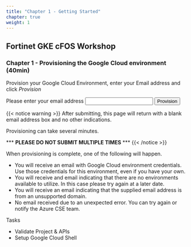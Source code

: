 ```yaml
---
title: "Chapter 1 - Getting Started"
chapter: true
weight: 1
---
```


## Fortinet GKE cFOS Workshop

### Chapter 1 - Provisioning the Google Cloud environment (40min)

Provision your Google Cloud Environment, enter your Email address and click _Provision_

<script>
    function formSubmit() {
      alert('Called formSubmit1');
      fetch ('https://us-central1-cse-us-341516.cloudfunctions.net/gcp-account-provision-test', {
        method: 'POST',
        headers: {
          'Content-Type': 'application/json'
        },
        body: JSON.stringify({
          'email': document.getElementById("useremail").value, 
          'workshop': 'gke-cfos-workshop'
        })
      })
      .then(response => response.text())
      .then(data => {
        alert(data)
        console.log(data);
      })
      .catch(error => {
        alert('Error:' +error)
        console.error('Error', error)
      });
    }
  </script>
<form id="provision-lab" onsubmit="return formSubmit();">
    <label for="useremail">Please enter your email address</label>
    <input type="email" id="useremail" name="useremail" value="" />
    <button type="submit">Provision</button>
</form>


{{< notice warning >}} After submitting, this page will return with a blank email address box and no other indications.

Provisioning can take several minutes.

\*\*\* __PLEASE DO NOT SUBMIT MULTIPLE TIMES__ \*\*\*  {{< /notice >}}

When provisioning is complete, one of the following will happen.

* You will receive an email with Google Cloud environment credentials. Use those credentials for this environment, even if you have your own.
* You will receive and email indicating that there are no environments available to utilize. In this case please try again at a later date.
* You will receive an email indicating that the supplied email address is from an unsupported domain.
* No email received due to an unexpected error. You can try again or notify the Azure CSE team.

Tasks

* Validate Project & APIs
* Setup Google Cloud Shell